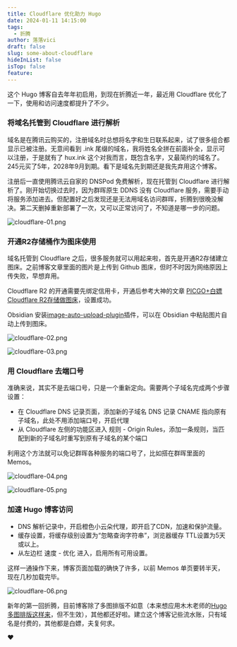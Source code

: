 ```yaml
---
title: Cloudflare 优化助力 Hugo
date: 2024-01-11 14:15:00
tags:
  - 折腾
author: 落落vici
draft: false
slug: some-about-cloudflare
hideInList: false
isTop: false
feature:
---
```

这个 Hugo 博客自去年年初启用，到现在折腾近一年，最近用 Cloudflare 优化了一下，使用和访问速度都提升了不少。

### 将域名托管到 Cloudflare 进行解析

域名是在腾讯云购买的，注册域名时总想将名字和生日联系起来，试了很多组合都显示已被注册。无意间看到 .ink 尾缀的域名，我将姓名全拼在前面补全，显示可以注册，于是就有了 hux.ink 这个对我而言，既包含名字，又最简约的域名了。245元买了5年，2028年9月到期。看下是域名先到期还是我先弃用这个博客。

注册后一直使用腾讯云自家的 DNSPod 免费解析，现在托管到 Cloudflare 进行解析了。刚开始切换过去时，因为群晖原生 DDNS 没有 Cloudflare 服务，需要手动将服务添加进去。但配置好之后发现还是无法用域名访问群晖，折腾到很晚没解决。第二天删掉重新部署了一次，又可以正常访问了，不知道是哪一步的问题。

![cloudflare-01.png](https://img.hux.ink/image/2024/01/cloudflare-01.png)

### 开通R2存储桶作为图床使用

域名托管到 Cloudflare 之后，很多服务就可以用起来啦，首先是开通R2存储建立图床。之前博客文章里面的图片是上传到 Github 图床，但时不时因为网络原因上传失败，早想弃用。

Cloudflare R2 的开通需要先绑定信用卡，开通后参考大神的文章 [ PICGO+白嫖Cloudflare R2存储做图床](https://www.duangvps.com/archives/2015)，设置成功。

Obsidian 安装[image-auto-upload-plugin](https://github.com/renmu123/obsidian-image-auto-upload-plugin)插件，可以在 Obsidian 中粘贴图片自动上传到图床。

![cloudflare-02.png](https://img.hux.ink/image/2024/01/cloudflare-02.png)

![cloudflare-03.png](https://img.hux.ink/image/2024/01/cloudflare-03.png)

### 用 Cloudflare 去端口号

准确来说，其实不是去端口号，只是一个重新定向。需要两个子域名完成两个步骤设置：
- 在 Cloudflare DNS 记录页面，添加新的子域名 DNS 记录 CNAME 指向原有子域名，此处不用添加端口号，开启代理
- 从 Cloudflare 左侧的功能区进入 规则 - Origin Rules，添加一条规则，当匹配到新的子域名时重写到原有子域名的某个端口

利用这个方法就可以免记群晖各种服务的端口号了，比如搭在群晖里面的 Memos。

![cloudflare-04.png](https://img.hux.ink/image/2024/01/cloudflare-04.png)

![cloudflare-05.png](https://img.hux.ink/image/2024/01/cloudflare-05.png)

### 加速 Hugo 博客访问

- DNS 解析记录中，开启橙色小云朵代理，即开启了CDN，加速和保护流量。
- 缓存设置，将缓存级别设置为“忽略查询字符串”，浏览器缓存 TTL设置为5天或以上。
- 从左边栏 速度 - 优化 进入，启用所有可用设置。

这样一通操作下来，博客页面加载的确快了许多，以前 Memos 单页要转半天，现在几秒加载完毕。

![cloudflare-06.png](https://img.hux.ink/image/2024/01/cloudflare-06.png)

新年的第一回折腾，目前博客除了多图排版不如意（本来想应用木木老师的[Hugo 多图排版这样来](https://immmmm.com/about-images-gird/)，但不生效），其他都还好啦。建立这个博客记些流水账，只有域名是付费的，其他都是白嫖，夫复何求。

❤